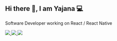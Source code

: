 ## Hi there 👋, I am Yajana 💻

Software Developer working on React / React Native

<a href="https://yajanarao.medium.com" target="_blank">
  <img src="https://img.shields.io/badge/Medium-12100E?style=for-the-badge&logo=medium&logoColor=white" />
</a>
<a href="https://twitter.com/yajanarao" target="_blank">
  <img src="https://img.shields.io/badge/Twitter-1DA1F2?style=for-the-badge&logo=twitter&logoColor=white" />
</a>
<a href="https://www.linkedin.com/in/yajanarao" target="_blank">
  <img src="https://img.shields.io/badge/LinkedIn-0077B5?style=for-the-badge&logo=linkedin&logoColor=white" />
</a>

<!--
**YajanaRao/yajanarao** is a ✨ _special_ ✨ repository because its `README.md` (this file) appears on your GitHub profile.

Here are some ideas to get you started:

- 🔭 I’m currently working on ...
- 🌱 I’m currently learning ...
- 👯 I’m looking to collaborate on ...
- 🤔 I’m looking for help with ...
- 💬 Ask me about ...
- 📫 How to reach me: ...
- 😄 Pronouns: ...
- ⚡ Fun fact: ...
-->
